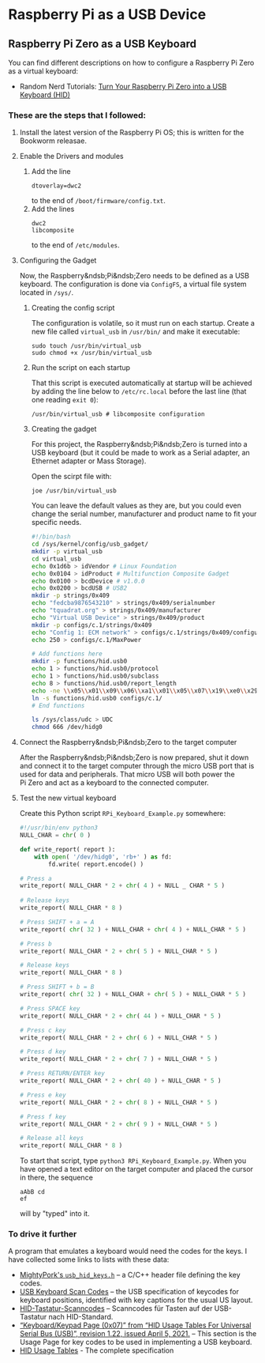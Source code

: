 # Raspberry&nbsp;Pi as a USB Device

## Raspberry&nbsp;Pi&nbsp;Zero as a USB Keyboard

You can find different descriptions on how to configure a Raspberry&nbsp;Pi&nbsp;Zero as a virtual keyboard:

  - Random Nerd Tutorials: [Turn Your Raspberry Pi Zero into a USB Keyboard (HID)](https://randomnerdtutorials.com/raspberry-pi-zero-usb-keyboard-hid/)

### These are the steps that I followed:

  1. Install the latest version of the Raspberry&nbsp;Pi&nbsp;OS; this is written for the Bookworm releasae.
  2. Enable the Drivers and modules
     1. Add the line
        ```
        dtoverlay=dwc2
        ```
        to the end of `/boot/firmware/config.txt`.
      2. Add the lines
         ```
         dwc2
         libcomposite
         ```
         to the end of `/etc/modules`.
         
  3. Configuring the Gadget
     
     Now, the Raspberry&ndsb;Pi&ndsb;Zero needs to be defined as a USB keyboard. The configuration is done via `ConfigFS`, a virtual file system located in `/sys/`.

     1. Creating the config script

        The configuration is volatile, so it must run on each startup. Create a new file called `virtual_usb` in `/usr/bin/` and make it executable:
        ```console
        sudo touch /usr/bin/virtual_usb
        sudo chmod +x /usr/bin/virtual_usb
        ```

     2. Run the script on each startup
    
        That this script is executed automatically at startup will be achieved by adding the line below to `/etc/rc.local` before the last line (that one reading `exit 0`):

        ```
        /usr/bin/virtual_usb # libcomposite configuration
        ```

     3. Creating the gadget
    
        For this project, the Raspberry&ndsb;Pi&ndsb;Zero is turned into a USB keyboard (but it could be made to work as a Serial adapter, an Ethernet adapter or Mass Storage).

        Open the scirpt file with:
        ```console
        joe /usr/bin/virtual_usb
        ```
        You can leave the default values as they are, but you could even change the serial number, manufacturer and product name to fit your specific needs.

        ```bash
        #!/bin/bash
        cd /sys/kernel/config/usb_gadget/
        mkdir -p virtual_usb
        cd virtual_usb
        echo 0x1d6b > idVendor # Linux Foundation
        echo 0x0104 > idProduct # Multifunction Composite Gadget
        echo 0x0100 > bcdDevice # v1.0.0
        echo 0x0200 > bcdUSB # USB2
        mkdir -p strings/0x409
        echo "fedcba9876543210" > strings/0x409/serialnumber
        echo "tquadrat.org" > strings/0x409/manufacturer
        echo "Virtual USB Device" > strings/0x409/product
        mkdir -p configs/c.1/strings/0x409
        echo "Config 1: ECM network" > configs/c.1/strings/0x409/configuration
        echo 250 > configs/c.1/MaxPower

        # Add functions here
        mkdir -p functions/hid.usb0
        echo 1 > functions/hid.usb0/protocol
        echo 1 > functions/hid.usb0/subclass
        echo 8 > functions/hid.usb0/report_length
        echo -ne \\x05\\x01\\x09\\x06\\xa1\\x01\\x05\\x07\\x19\\xe0\\x29\\xe7\\x15\\x00\\x25\\x01\\x75\\x01\\x95\\x08\\x81\\x02\\x95\\x01\\x75\\x08\\x81\\x03\\x95\\x05\\x75\\x01\\x05\\x08\\x19\\x01\\x29\\x05\\x91\\x02\\x95\\x01\\x75\\x03\\x91\\x03\\x95\\x06\\x75\\x08\\x15\\x00\\x25\\x65\\x05\\x07\\x19\\x00\\x29\\x65\\x81\\x00\\xc0 > functions/hid.usb0/report_desc
        ln -s functions/hid.usb0 configs/c.1/
        # End functions

        ls /sys/class/udc > UDC
        chmod 666 /dev/hidg0
        ```

  4. Connect the Raspberry&ndsb;Pi&ndsb;Zero to the target computer
    
     After the Raspberry&ndsb;Pi&ndsb;Zero is now prepared, shut it down and connect it to the target computer through the micro USB port that is used for data and peripherals. That micro USB will both power the Pi&nbsp;Zero and act as a keyboard to the connected computer.

   5. Test the new virtual keyboard
    
      Create this Python script `RPi_Keyboard_Example.py` somewhere:

      ```python
      #!/usr/bin/env python3
      NULL_CHAR = chr( 0 )

      def write_report( report ):
          with open( '/dev/hidg0', 'rb+' ) as fd:
              fd.write( report.encode() )

      # Press a
      write_report( NULL_CHAR * 2 + chr( 4 ) + NULL _ CHAR * 5 )
        
      # Release keys
      write_report( NULL_CHAR * 8 )

      # Press SHIFT + a = A
      write_report( chr( 32 ) + NULL_CHAR + chr( 4 ) + NULL_CHAR * 5 )

      # Press b
      write_report( NULL_CHAR * 2 + chr( 5 ) + NULL_CHAR * 5 )

      # Release keys
      write_report( NULL_CHAR * 8 )

      # Press SHIFT + b = B
      write_report( chr( 32 ) + NULL_CHAR + chr( 5 ) + NULL_CHAR * 5 )

      # Press SPACE key
      write_report( NULL_CHAR * 2 + chr( 44 ) + NULL_CHAR * 5 )

      # Press c key
      write_report( NULL_CHAR * 2 + chr( 6 ) + NULL_CHAR * 5 )

      # Press d key
      write_report( NULL_CHAR * 2 + chr( 7 ) + NULL_CHAR * 5 )

      # Press RETURN/ENTER key
      write_report( NULL_CHAR * 2 + chr( 40 ) + NULL_CHAR * 5 )

      # Press e key
      write_report( NULL_CHAR * 2 + chr( 8 ) + NULL_CHAR * 5 )

      # Press f key
      write_report( NULL_CHAR * 2 + chr( 9 ) + NULL_CHAR * 5 )

      # Release all keys
      write_report( NULL_CHAR * 8 )
      ```

      To start that script, type `python3 RPi_Keyboard_Example.py`. When you have opened a text editor on the target computer and placed the cursor in there, the sequence
      ```
      aAbB cd
      ef
      ```
      will by "typed" into it.

### To drive it further

A program that emulates a keyboard would need the codes for the keys. I have collected some links to lists with these data:
  - [MightyPork's `usb_hid_keys.h`](https://gist.github.com/MightyPork/6da26e382a7ad91b5496ee55fdc73db2) – a C/C++ header file defining the key codes.
  - [USB Keyboard Scan Codes](https://www.win.tue.nl/~aeb/linux/kbd/scancodes-14.html) – the USB specification of keycodes for keyboard positions, identified with key captions for the usual US layout.
  - [HID-Tastatur-Scanncodes](https://www.heise.de/hintergrund/HID-Tastatur-Scanncodes-3150880.html) – Scanncodes für Tasten auf der USB-Tastatur nach HID-Standard.
  - [“Keyboard/Keypad Page (0x07)” from “HID Usage Tables For Universal Serial Bus (USB)”, revision 1.22, issued April 5, 2021.](https://www.toomanyatoms.com/computer/usb_keyboard_codes.html) – This section is the Usage Page for key codes to be used in implementing a USB keyboard.
  - [HID Usage Tables](https://usb.org/sites/default/files/hut1_21.pdf) - The complete specification

        
